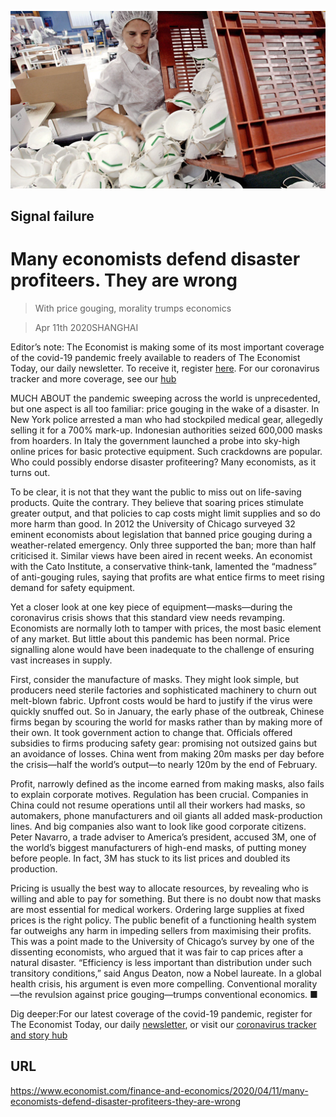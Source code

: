 ![](./images/20200411_FNP001_0.jpg)

## Signal failure

# Many economists defend disaster profiteers. They are wrong

> With price gouging, morality trumps economics

> Apr 11th 2020SHANGHAI

Editor’s note: The Economist is making some of its most important coverage of the covid-19 pandemic freely available to readers of The Economist Today, our daily newsletter. To receive it, register [here](https://www.economist.com//newslettersignup). For our coronavirus tracker and more coverage, see our [hub](https://www.economist.com//coronavirus)

MUCH ABOUT the pandemic sweeping across the world is unprecedented, but one aspect is all too familiar: price gouging in the wake of a disaster. In New York police arrested a man who had stockpiled medical gear, allegedly selling it for a 700% mark-up. Indonesian authorities seized 600,000 masks from hoarders. In Italy the government launched a probe into sky-high online prices for basic protective equipment. Such crackdowns are popular. Who could possibly endorse disaster profiteering? Many economists, as it turns out.

To be clear, it is not that they want the public to miss out on life-saving products. Quite the contrary. They believe that soaring prices stimulate greater output, and that policies to cap costs might limit supplies and so do more harm than good. In 2012 the University of Chicago surveyed 32 eminent economists about legislation that banned price gouging during a weather-related emergency. Only three supported the ban; more than half criticised it. Similar views have been aired in recent weeks. An economist with the Cato Institute, a conservative think-tank, lamented the “madness” of anti-gouging rules, saying that profits are what entice firms to meet rising demand for safety equipment.

Yet a closer look at one key piece of equipment—masks—during the coronavirus crisis shows that this standard view needs revamping. Economists are normally loth to tamper with prices, the most basic element of any market. But little about this pandemic has been normal. Price signalling alone would have been inadequate to the challenge of ensuring vast increases in supply.

First, consider the manufacture of masks. They might look simple, but producers need sterile factories and sophisticated machinery to churn out melt-blown fabric. Upfront costs would be hard to justify if the virus were quickly snuffed out. So in January, the early phase of the outbreak, Chinese firms began by scouring the world for masks rather than by making more of their own. It took government action to change that. Officials offered subsidies to firms producing safety gear: promising not outsized gains but an avoidance of losses. China went from making 20m masks per day before the crisis—half the world’s output—to nearly 120m by the end of February.

Profit, narrowly defined as the income earned from making masks, also fails to explain corporate motives. Regulation has been crucial. Companies in China could not resume operations until all their workers had masks, so automakers, phone manufacturers and oil giants all added mask-production lines. And big companies also want to look like good corporate citizens. Peter Navarro, a trade adviser to America’s president, accused 3M, one of the world’s biggest manufacturers of high-end masks, of putting money before people. In fact, 3M has stuck to its list prices and doubled its production.

Pricing is usually the best way to allocate resources, by revealing who is willing and able to pay for something. But there is no doubt now that masks are most essential for medical workers. Ordering large supplies at fixed prices is the right policy. The public benefit of a functioning health system far outweighs any harm in impeding sellers from maximising their profits. This was a point made to the University of Chicago’s survey by one of the dissenting economists, who argued that it was fair to cap prices after a natural disaster. “Efficiency is less important than distribution under such transitory conditions,” said Angus Deaton, now a Nobel laureate. In a global health crisis, his argument is even more compelling. Conventional morality—the revulsion against price gouging—trumps conventional economics. ■

Dig deeper:For our latest coverage of the covid-19 pandemic, register for The Economist Today, our daily [newsletter](https://www.economist.com//newslettersignup), or visit our [coronavirus tracker and story hub](https://www.economist.com//coronavirus)

## URL

https://www.economist.com/finance-and-economics/2020/04/11/many-economists-defend-disaster-profiteers-they-are-wrong
